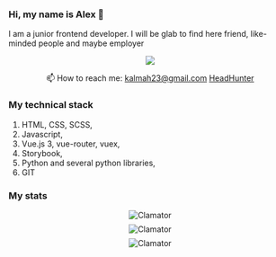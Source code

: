 ### Hi, my name is Alex 👋
I am a junior frontend developer. I will be glab to find here friend, like-minded people and maybe employer

<p align='center'>
   <a href="https://t.me/Clamator">
       <img src="https://img.shields.io/badge/Telegram-2CA5E0?style=for-the-badge&logo=telegram&logoColor=white"/>
   </a>
<p align='center'>
   📫 How to reach me: <a href='mailto:kalmah23@gmail.com'>kalmah23@gmail.com</a>
   <a href='https://hh.ru/resume/d7004044ff09bc7cc80039ed1f38646d596769'>HeadHunter</a>

</p>

### My technical stack
1. HTML, CSS, SCSS,
2. Javascript,
3. Vue.js 3, vue-router, vuex, 
4. Storybook, 
5. Python and several python libraries, 
6. GIT

### My stats
   <p align="center" style='margin: 8px 4px;'>
        <img src="https://github-readme-stats.vercel.app/api/top-langs?username=Clamator&show_icons=true&locale=en&layout=compact&theme=gruvbox&langs_count=10" alt="Clamator" />
    </p>
    <p align="center" style='margin: 8px 4px;'>
        <img src="https://github-readme-stats.vercel.app/api?username=Clamator&show_icons=true&locale=en&theme=gruvbox" alt="Clamator" />
    </p>
    <p align="center" style='margin: 8px 4px;'>
        <img src="https://github-readme-streak-stats.herokuapp.com/?user=Clamator&theme=gruvbox" alt="Clamator" />
    </p>


<!--
**Clamator/Clamator** is a ✨ _special_ ✨ repository because its `README.md` (this file) appears on your GitHub profile.

Here are some ideas to get you started:

- 🔭 I’m currently working on ...
- 🌱 I’m currently learning ...
- 👯 I’m looking to collaborate on ...
- 🤔 I’m looking for help with ...
- 💬 Ask me about ...
- 📫 How to reach me: ...
- 😄 Pronouns: ...
- ⚡ Fun fact: ...
-->
